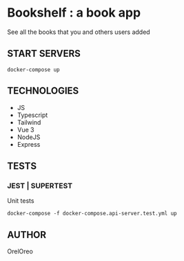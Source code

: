 # Bookshelf : a book app

See all the books that you and others users added

## START SERVERS

`docker-compose up`

## TECHNOLOGIES
- JS
- Typescript
- Tailwind
- Vue 3
- NodeJS
- Express

## TESTS

### JEST | SUPERTEST

Unit tests

`docker-compose -f docker-compose.api-server.test.yml up`

## AUTHOR

OrelOreo
